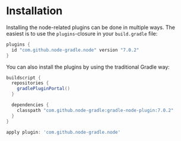 # Installation

Installing the node-related plugins can be done in multiple ways. The easiest is to use the `plugins`-closure
in your `build.gradle` file:

```gradle
plugins {
  id "com.github.node-gradle.node" version "7.0.2"
}
```

You can also install the plugins by using the traditional Gradle way:

```gradle
buildscript {
  repositories {
    gradlePluginPortal()
  }

  dependencies {
    classpath "com.github.node-gradle:gradle-node-plugin:7.0.2"
  }
}

apply plugin: 'com.github.node-gradle.node'
```
